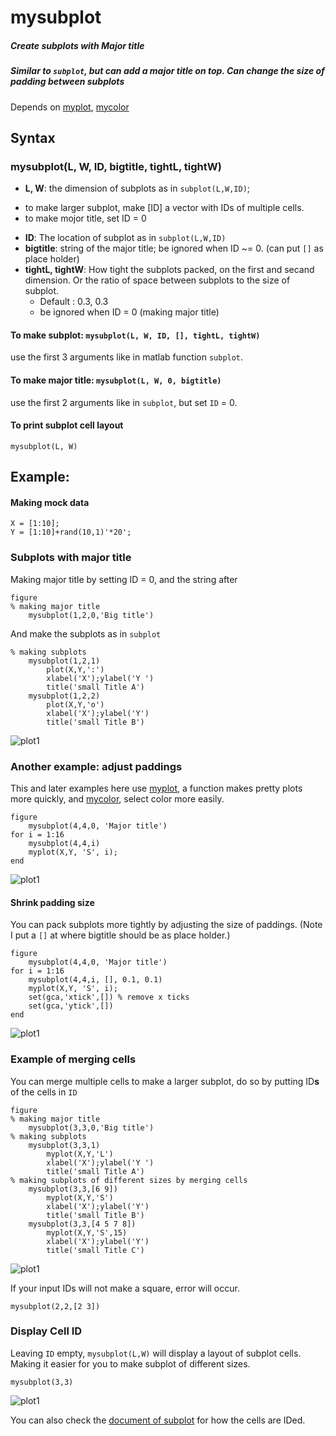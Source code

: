 # mysubplot

##### Create subplots with Major title

##### Similar to `subplot`, but can add a major title on top. Can change the size of padding between subplots

Depends on [myplot](https://github.com/weitingwlin/matlabutility/blob/master/documents/myplot.md), [mycolor](https://github.com/weitingwlin/matlabutility/blob/master/documents/mycolor.md)


## Syntax

### mysubplot(L, W, ID, bigtitle, tightL, tightW)

*  **L, W**: the dimension of subplots as in `subplot(L,W,ID)`; 
 + to make larger subplot, make [ID] a vector with IDs of multiple cells.
 + to make mojor title, set ID = 0
*  **ID**: The location of subplot as in `subplot(L,W,ID)`
*  **bigtitle**: string of the major title; be ignored when ID ~= 0. (can put `[]` as place holder)
*  **tightL, tightW**: How tight the subplots packed, on the first and secand dimension. Or the ratio of space between subplots to the size of subplot. 
	+ Default : 0.3, 0.3  
	+ be ignored when ID = 0 (making major title)   

#### To make subplot: `mysubplot(L, W, ID, [], tightL, tightW)`

use the first 3 arguments like in matlab function `subplot`.  

#### To make major title: `mysubplot(L, W, 0, bigtitle)`

use the first 2 arguments like in `subplot`, but set `ID` = 0.

#### To print subplot cell layout
`mysubplot(L, W)`

## Example: 
#### Making mock data
    X = [1:10];
    Y = [1:10]+rand(10,1)'*20';
    
### Subplots with major title
Making major title by setting ID = 0, and the string after

    figure
    % making major title
        mysubplot(1,2,0,'Big title')

And make the subplots as in `subplot`
        
    % making subplots
        mysubplot(1,2,1)
            plot(X,Y,':')
            xlabel('X');ylabel('Y ')
            title('small Title A')
        mysubplot(1,2,2)
            plot(X,Y,'o')
            xlabel('X');ylabel('Y')
            title('small Title B')
 ![plot1](images/mysubplot1.png)  
 
### Another example: adjust paddings
This and later examples here use [myplot](https://github.com/weitingwlin/matlabutility/blob/master/documents/myplot.md), a function makes pretty plots more quickly, and [mycolor](https://github.com/weitingwlin/matlabutility/blob/master/documents/mycolor.md), select color more easily.


	figure
   		mysubplot(4,4,0, 'Major title')
	for i = 1:16
    	mysubplot(4,4,i)
    	myplot(X,Y, 'S', i);
	end

![plot1](images/mysubplot5.png)  

#### Shrink padding size 
You can pack subplots more tightly by adjusting the size of paddings. (Note I put a `[]` at where bigtitle should be as place holder.)

    figure
 		mysubplot(4,4,0, 'Major title')
	for i = 1:16
   	 	mysubplot(4,4,i, [], 0.1, 0.1)
    	myplot(X,Y, 'S', i);
    	set(gca,'xtick',[]) % remove x ticks
    	set(gca,'ytick',[])
	end
	
![plot1](images/mysubplot6.png)  	
	
### Example of merging cells
You can merge multiple cells to make a larger subplot, do so by putting ID**s** of the cells in `ID`


    figure
    % making major title 
        mysubplot(3,3,0,'Big title')
    % making subplots
        mysubplot(3,3,1)
            myplot(X,Y,'L')
            xlabel('X');ylabel('Y ')
            title('small Title A')
    % making subplots of different sizes by merging cells 
        mysubplot(3,3,[6 9])
            myplot(X,Y,'S')
            xlabel('X');ylabel('Y')
            title('small Title B')          
        mysubplot(3,3,[4 5 7 8])
            myplot(X,Y,'S',15)
            xlabel('X');ylabel('Y')
            title('small Title C')
   
![plot1](images/mysubplot3.png)  
         
If your input IDs will not make a square, error will occur.
         
    mysubplot(2,2,[2 3])
    
### Display Cell ID    
Leaving `ID` empty, `mysubplot(L,W)` will display a layout of subplot cells. Making it easier for you to make subplot of different sizes.

	mysubplot(3,3)
	
![plot1](images/mysubplot4.png)  

You can also check the [document of subplot](http://www.mathworks.com/help/matlab/ref/subplot.html) for how the cells are IDed.